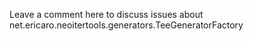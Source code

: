 Leave a comment here to discuss issues about net.ericaro.neoitertools.generators.TeeGeneratorFactory
